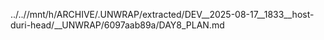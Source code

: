 ../..//mnt/h/ARCHIVE/.UNWRAP/extracted/DEV__2025-08-17__1833__host-duri-head/__UNWRAP/6097aab89a/DAY8_PLAN.md